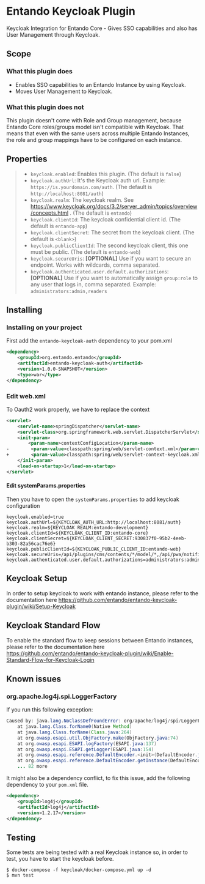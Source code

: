 # Entando Keycloak Plugin
Keycloak Integration for Entando Core - Gives SSO capabilities and also has User Management through Keycloak.

## Scope

### What this plugin does
* Enables SSO capabilities to an Entando Instance by using Keycloak.
* Moves User Management to Keycloak.

### What this plugin does not
This plugin doesn't come with Role and Group management, because Entando Core roles/groups model isn't compatible with Keycloak. That means that even with the same users across multiple Entando Instances, the role and group mappings have to be configured on each instance.

## Properties
>- `keycloak.enabled`: Enables this plugin. (The default is `false`)
>- `keycloak.authUrl`: It's the Keycloak auth url. Example: `https://is.yourdomain.com/auth`. (The default is `http://localhost:8081/auth`)
>- `keycloak.realm`: The keycloak realm. See https://www.keycloak.org/docs/3.2/server_admin/topics/overview/concepts.html . (The default is `entando`)
>- `keycloak.clientId`: The keycloak confidential client id. (The default is `entando-app`)
>- `keycloak.clientSecret`: The secret from the keycloak client. (The default is `<blank>`)
>- `keycloak.publicClientId`: The second keycloak client, this one must be public. (The default is `entando-web`)
>- `keycloak.secureUris`: **[OPTIONAL]** Use if you want to secure an endpoint. Works with wildcards, comma separated.
>- `keycloak.authenticated.user.default.authorizations`: **[OPTIONAL]** Use if you want to automatically assign `group:role` to any user that logs in, comma separated. Example: `administrators:admin,readers`

## Installing

### Installing on your project
First add the `entando-keycloak-auth` dependency to your pom.xml

```xml
<dependency>
    <groupId>org.entando.entando</groupId>
    <artifactId>entando-keycloak-auth</artifactId>
    <version>1.0.0-SNAPSHOT</version>
    <type>war</type>
</dependency>
```

### Edit web.xml
To Oauth2 work properly, we have to replace the context
```xml
<servlet>
    <servlet-name>springDispatcher</servlet-name>
    <servlet-class>org.springframework.web.servlet.DispatcherServlet</servlet-class>
    <init-param>
        <param-name>contextConfigLocation</param-name>
-        <param-value>classpath:spring/web/servlet-context.xml</param-value>
+        <param-value>classpath:spring/web/servlet-context-keycloak.xml</param-value>
    </init-param>
    <load-on-startup>1</load-on-startup>
</servlet>
```

#### Edit systemParams.properties

Then you have to open the `systemParams.properties` to add keycloak configuration

```properties
keycloak.enabled=true
keycloak.authUrl=${KEYCLOAK_AUTH_URL:http://localhost:8081/auth}
keycloak.realm=${KEYCLOAK_REALM:entando-development}
keycloak.clientId=${KEYCLOAK_CLIENT_ID:entando-core}
keycloak.clientSecret=${KEYCLOAK_CLIENT_SECRET:930837f0-95b2-4eeb-b303-82a56cac76e6}
keycloak.publicClientId=${KEYCLOAK_PUBLIC_CLIENT_ID:entando-web}
keycloak.secureUris=/api/plugins/cms/contents/*/model/*,/api/pwa/notifications/*
keycloak.authenticated.user.default.authorizations=administrators:admin,readers
```

## Keycloak Setup
In order to setup keycloak to work with entando instance, please refer to the documentation here https://github.com/entando/entando-keycloak-plugin/wiki/Setup-Keycloak

## Keycloak Standard Flow
To enable the standard flow to keep sessions between Entando instances, please refer to the documentation here
https://github.com/entando/entando-keycloak-plugin/wiki/Enable-Standard-Flow-for-Keycloak-Login

## Known issues

### org.apache.log4j.spi.LoggerFactory

If you run this following exception:

```java
Caused by: java.lang.NoClassDefFoundError: org/apache/log4j/spi/LoggerFactory
	at java.lang.Class.forName0(Native Method)
	at java.lang.Class.forName(Class.java:264)
	at org.owasp.esapi.util.ObjFactory.make(ObjFactory.java:74)
	at org.owasp.esapi.ESAPI.logFactory(ESAPI.java:137)
	at org.owasp.esapi.ESAPI.getLogger(ESAPI.java:154)
	at org.owasp.esapi.reference.DefaultEncoder.<init>(DefaultEncoder.java:75)
	at org.owasp.esapi.reference.DefaultEncoder.getInstance(DefaultEncoder.java:59)
	... 82 more
```

It might also be a dependency conflict, to fix this issue, add the following dependency to your `pom.xml` file.

```xml
<dependency>
    <groupId>log4j</groupId>
    <artifactId>log4j</artifactId>
    <version>1.2.17</version>
</dependency>
```

## Testing
Some tests are being tested with a real Keycloak instance so, in order to test, you have to start the keycloak before.

```
$ docker-compose -f keycloak/docker-compose.yml up -d
$ mvn test
```
